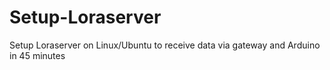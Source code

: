 # Setup-Loraserver
Setup Loraserver on Linux/Ubuntu to receive data via gateway and Arduino in 45 minutes
